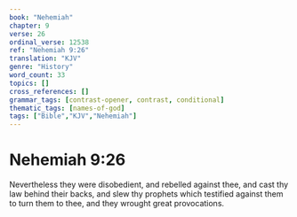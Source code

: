 ```yaml
---
book: "Nehemiah"
chapter: 9
verse: 26
ordinal_verse: 12538
ref: "Nehemiah 9:26"
translation: "KJV"
genre: "History"
word_count: 33
topics: []
cross_references: []
grammar_tags: [contrast-opener, contrast, conditional]
thematic_tags: [names-of-god]
tags: ["Bible","KJV","Nehemiah"]
---
```


# Nehemiah 9:26

Nevertheless they were disobedient, and rebelled against thee, and cast thy law behind their backs, and slew thy prophets which testified against them to turn them to thee, and they wrought great provocations.
